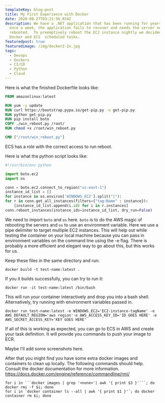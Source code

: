 ```yaml
---
templateKey: blog-post
title: My First Experience with Docker
date: 2020-08-27T03:21:56.824Z
description: We have a .NET application that has been running for years, but
  once a week, the application fails to recover and needs the server needs to be
  rebooted.  To preemptively reboot the EC2 instance nightly we decided to use
  Docker and ECS  scheduled tasks.
featuredpost: true
featuredimage: /img/docker2-2x.jpg
tags:
  - Devops
  - Dockers
  - CI/CD
  - Python
  - Cloud
---
```

<!--StartFragment-->

Here is what the finished Dockerfile looks like:

<!--EndFragment-->

<!--StartFragment-->

```dockerfile
FROM amazonlinux:latest

RUN yum -y update
RUN curl https://bootstrap.pypa.io/get-pip.py -o get-pip.py
RUN python get-pip.py
RUN pip install boto
COPY ./win_reboot.py /root/
RUN chmod +x /root/win_reboot.py

CMD ["/root/win_reboot.py"]
```

<!--EndFragment-->

<!--StartFragment-->

ECS has a role with the correct access to run reboot.

Here is what the python script looks like:

<!--EndFragment-->

<!--StartFragment-->

```python
#!/usr/bin/env python

import boto.ec2
import os

conn = boto.ec2.connect_to_region("us-east-1")
instance_id_list = []
for instance in os.environ['WINDOWS_EC2'].split("|"):
for r in conn.get_all_instances(filters={"tag:Name" : instance}):
	[instance_id_list.append(i.id) for i in r.instances]
conn.reboot_instances(instance_ids=instance_id_list, dry_run=False)
```

<!--EndFragment-->

<!--StartFragment-->

We need to import `boto` and `os` here. `boto` is to do the AWS magic of rebooting the servers and `os` to use an environment variable. Here we use a pipe delimiter to target multiple EC2 instances. This will help out while testing the container on your local machine because you can pass in environment variables on the command line using the -e flag. There is probably a more efficient and elegant way to go about this, but this works for us.

Keep these files in the same directory and run:

<!--EndFragment-->

<!--StartFragment-->

```shell
docker build -t test-name:latest .
```

If you it builds successfully, you can try to run it:

```shell
docker run -it test-name:latest /bin/bash
```

This will run your container interactively and drop you into a bash shell. Alternatively, try running with environment variables passed in.

```shell
docker run test-name:latest -e WINDOWS_EC2='EC2-instance-tagName' -e AWS_DEFAULT_REGION='aws region'-e AWS_ACCESS_KEY_ID='ID GOES HERE' -e AWS_SECRET_ACCESS_KEY='KEY GOES HERE'
```

If all of this is working as expected, you can go to ECS in AWS and create your task definition. It will provide you commands to push your image to ECR.

Maybe I'll add some screenshots here.

After that you might find you have some extra docker images and containers to clean up locally. The following commands should help. Consult the docker documentation for more information. <https://docs.docker.com/engine/reference/commandline/rmi/>

````shell
for i in ```docker images | grep '<none>'| awk '{ print $3 }'```; do docker rmi -f $i; done
for i in `docker container ls --all | awk '{ print $1 }'`; do docker container rm $i; done
````

<!--EndFragment-->
